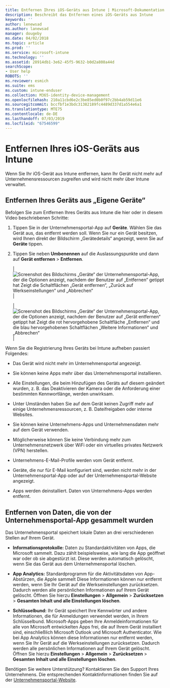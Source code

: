 ```yaml
---
title: Entfernen Ihres iOS-Geräts aus Intune | Microsoft-Dokumentation
description: Beschreibt das Entfernen eines iOS-Geräts aus Intune
keywords: ''
author: lenewsad
ms.author: lanewsad
manager: dougeby
ms.date: 04/02/2018
ms.topic: article
ms.prod: ''
ms.service: microsoft-intune
ms.technology: ''
ms.assetid: 28914db1-3e62-45f5-9632-b0d2a808a44d
searchScope:
- User help
ROBOTS: ''
ms.reviewer: esmich
ms.suite: ems
ms.custom: intune-enduser
ms.collection: M365-identity-device-management
ms.openlocfilehash: 210a11cbd6e2c3be85ed0b0f97c2bb4ab59d11e6
ms.sourcegitcommit: bccfbf1e3bdc31382189fc4489d337d1a554e6a1
ms.translationtype: MTE75
ms.contentlocale: de-DE
ms.lasthandoff: 07/03/2019
ms.locfileid: "67546599"
---
```

# <a name="remove-your-ios-device-from-intune"></a>Entfernen Ihres iOS-Geräts aus Intune

Wenn Sie Ihr iOS-Gerät aus Intune entfernen, kann Ihr Gerät nicht mehr auf Unternehmensressourcen zugreifen und wird nicht mehr über Intune verwaltet.


## <a name="removing-the-device-from-my-devices"></a>Entfernen Ihres Geräts aus „Eigene Geräte“

Befolgen Sie zum Entfernen Ihres Geräts aus Intune die hier oder in diesem Video beschriebenen Schritte:


1. Tippen Sie in der Unternehmensportal-App auf **Geräte**. Wählen Sie das Gerät aus, das entfernt werden soll. Wenn Sie nur ein Gerät besitzen, wird Ihnen direkt der Bildschirm „Gerätedetails“ angezeigt, wenn Sie auf **Geräte** tippen.

2. Tippen Sie neben **Umbenennen** auf die Auslassungspunkte und dann auf **Gerät entfernen** > **Entfernen**.  

    |![Screenshot des Bildschirms „Geräte“ der Unternehmensportal-App, der die Optionen anzeigt, nachdem der Benutzer auf „Entfernen“ getippt hat Zeigt die Schaltflächen „Gerät entfernen“, „Zurück auf Werkseinstellungen“ und „Abbrechen“](/intune-user-help/media/cp_ios_unenroll_after_1804_001.png)|

    |![Screenshot des Bildschirms „Geräte“ der Unternehmensportal-App, der die Optionen anzeigt, nachdem der Benutzer auf „Gerät entfernen“ getippt hat Zeigt die rot hervorgehobene Schaltfläche „Entfernen“ und die blau hervorgehobenen Schaltflächen „Weitere Informationen“ und „Abbrechen“](/intune-user-help/media/cp_ios_unenroll_after_1804_002.png)|


  Wenn Sie die Registrierung Ihres Geräts bei Intune aufheben passiert Folgendes:

  - Das Gerät wird nicht mehr im Unternehmensportal angezeigt.

  - Sie können keine Apps mehr über das Unternehmensportal installieren.

  - Alle Einstellungen, die beim Hinzufügen des Geräts auf diesem geändert wurden, z. B. das Deaktivieren der Kamera oder die Anforderung einer bestimmten Kennwortlänge, werden unwirksam.

  - Unter Umständen haben Sie auf dem Gerät keinen Zugriff mehr auf einige Unternehmensressourcen, z. B. Dateifreigaben oder interne Websites.

  - Sie können keine Unternehmens-Apps und Unternehmensdaten mehr auf dem Gerät verwenden.

  - Möglicherweise können Sie keine Verbindung mehr zum Unternehmensnetzwerk über WiFi oder ein virtuelles privates Netzwerk (VPN) herstellen.

  - Unternehmens-E-Mail-Profile werden vom Gerät entfernt.

  - Geräte, die nur für E-Mail konfiguriert sind, werden nicht mehr in der Unternehmensportal-App oder auf der Unternehmensportal-Website angezeigt.
  
  - Apps werden deinstalliert. Daten von Unternehmens-Apps werden entfernt.

## <a name="removing-data-collected-by-the-company-portal-app"></a>Entfernen von Daten, die von der Unternehmensportal-App gesammelt wurden

Das Unternehmensportal speichert lokale Daten an drei verschiedenen Stellen auf Ihrem Gerät.

- **Informationsprotokolle:** Daten zu Standardaktivitäten von Apps, die Microsoft sammelt. Dazu zählt beispielsweise, wie lang die App geöffnet war oder ob sie abgestürzt ist. Diese werden automatisch gelöscht, wenn Sie das Gerät aus dem Unternehmensportal löschen.

- **App Analytics:** Standardprogramm für die Aktivitätsdaten von App-Abstürzen, die Apple sammelt Diese Informationen können nur entfernt werden, wenn Sie Ihr Gerät auf die Werkseinstellungen zurücksetzen. Dadurch werden alle persönlichen Informationen auf Ihrem Gerät gelöscht. Öffnen Sie hierzu **Einstellungen** > **Allgemein** > **Zurücksetzen** > **Gesamten Inhalt und alle Einstellungen löschen**.

- **Schlüsselbund:** Ihr Gerät speichert Ihre Kennwörter und andere Informationen, die für Anmeldungen verwendet werden, in Ihrem Schlüsselbund. Microsoft-Apps geben Ihre Anmeldeinformationen für alle von Microsoft entwickelten Apps frei, die auf Ihrem Gerät installiert sind, einschließlich Microsoft Outlook und Microsoft Authenticator. Wie bei App Analytics können diese Informationen nur entfernt werden, wenn Sie Ihr Gerät auf die Werkseinstellungen zurücksetzen. Dadurch werden alle persönlichen Informationen auf Ihrem Gerät gelöscht. Öffnen Sie hierzu **Einstellungen** > **Allgemein** > **Zurücksetzen** > **Gesamten Inhalt und alle Einstellungen löschen**.


Benötigen Sie weitere Unterstützung? Kontaktieren Sie den Support Ihres Unternehmens. Die entsprechenden Kontaktinformationen finden Sie auf der [Unternehmensportal-Website](https://go.microsoft.com/fwlink/?linkid=2010980).
